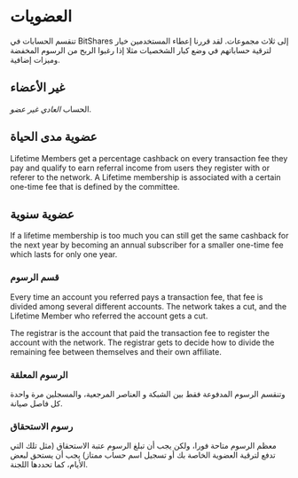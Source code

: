 # العضويات

تنقسم الحسابات في BitShares إلى ثلاث مجموعات. لقد قررنا إعطاء المستخدمين خيار لترقية حساباتهم في وضع كبار الشخصيات مثلا إذا رغبوا الربح من الرسوم المخفضة وميزات إضافية.

## غير الأعضاء

الحساب *العادي* *غير عضو*.

## عضوية مدى الحياة

Lifetime Members get a percentage cashback on every transaction fee they pay and qualify to earn referral income from users they register with or referer to the network. A Lifetime membership is associated with a certain one-time fee that is defined by the committee.

## عضوية سنوية

If a lifetime membership is too much you can still get the same cashback for the next year by becoming an annual subscriber for a smaller one-time fee which lasts for only one year.

### قسم الرسوم

Every time an account you referred pays a transaction fee, that fee is divided among several different accounts. The network takes a cut, and the Lifetime Member who referred the account gets a cut.

The registrar is the account that paid the transaction fee to register the account with the network. The registrar gets to decide how to divide the remaining fee between themselves and their own affiliate.

### الرسوم المعلقة

وتنقسم الرسوم المدفوعة فقط بين الشبكة و العناصر المرجعية، والمسجلين مرة واحدة كل فاصل صيانة.

### رسوم الاستحقاق

معظم الرسوم متاحة فورا، ولكن يجب أن تبلغ الرسوم عتبة الاستحقاق (مثل تلك التي تدفع لترقية العضوية الخاصة بك أو تسجيل اسم حساب ممتاز) یجب أن یستحق لبعض الأیام، کما تحددھا اللجنة.